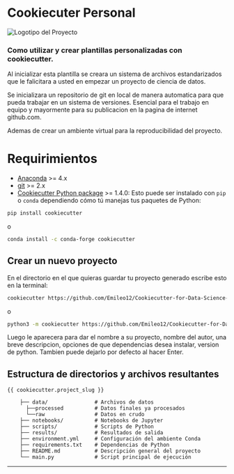 # Cookiecuter Personal
![Logotipo del Proyecto](https://repository-images.githubusercontent.com/11407242/86598c80-80ab-11ea-95a2-df46cca01e67)
### Como utilizar y crear plantillas personalizadas con cookiecutter.

Al inicializar esta plantilla se creara un sistema de archivos estandarizados que le falicitara a usted en empezar un proyecto de ciencia de datos. 

Se inicializara un repositorio de git en local de manera automatica para que pueda trabajar en un sistema de versiones. Esencial para el trabajo en equipo y mayormente para su publicacion en la pagina de internet github.com.

Ademas de crear un ambiente virtual para la reproducibilidad del proyecto.



# Requirimientos

- [Anaconda](https://www.anaconda.com/download/) >= 4.x
- [git](https://git-scm.com/) >= 2.x
- [Cookiecutter Python package](http://cookiecutter.readthedocs.org/en/latest/installation.html) >= 1.4.0:
    Esto puede ser instalado con `pip` o `conda` dependiendo cómo tú manejas tus paquetes de Python:

``` bash
pip install cookiecutter
```

o

``` bash
conda install -c conda-forge cookiecutter
```

## Crear un nuevo proyecto

En el directorio en el que quieras guardar tu proyecto generado escribe esto en la terminal:

```bash
cookiecutter https://github.com/Emileo12/Cookiecutter-for-Data-Science-ES 
```
o
```bash
python3 -m cookiecutter https://github.com/Emileo12/Cookiecutter-for-Data-Science-ES 
```
Luego le aparecera para dar el nombre a su proyecto, nombre del autor, una breve descripcion, opciones de que dependencias desea instalar, version de python. 
Tambien puede dejarlo por defecto al hacer Enter.

## Estructura de directorios y archivos resultantes

    {{ cookiecutter.project_slug }}
      
        ├── data/               # Archivos de datos
          ├──processed          # Datos finales ya procesados
          └──raw                # Datos en crudo
        ├── notebooks/          # Notebooks de Jupyter
        ├── scripts/            # Scripts de Python
        ├── results/            # Resultados de salida
        ├── environment.yml     # Configuración del ambiente Conda
        ├── requirements.txt    # Dependencias de Python
        ├── README.md           # Descripción general del proyecto
        └── main.py             # Script principal de ejecución
        

---
